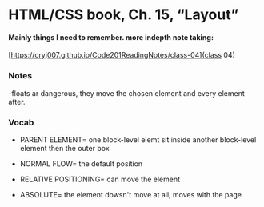 # HTML/CSS book, Ch. 15, “Layout” 

#### Mainly things I need to remember. more indepth note taking:
[https://cryj007.github.io/Code201ReadingNotes/class-04](class 04)

### Notes
-floats ar dangerous, they move the chosen element and every element after.



### Vocab
- PARENT ELEMENT= one block-level elemt sit inside another block-level element then the outer box

- NORMAL FLOW= the default position 

- RELATIVE POSITIONING= can move the element

- ABSOLUTE= the element dowsn't move at all, moves with the page

